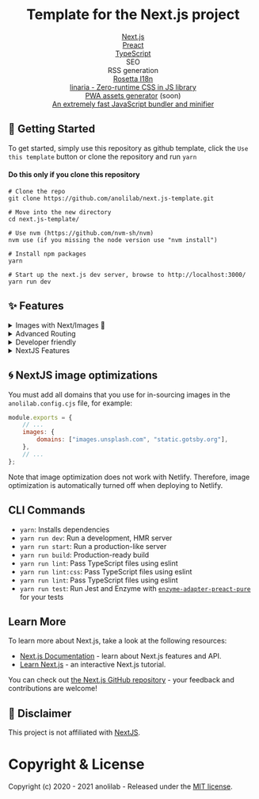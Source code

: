 <h1 align="center">Template for the Next.js project</h1>

<p align="center">
  <a href="https://nextjs.org/" title="Next.js">Next.js</a><br/>
  <a href="https://preactjs.com/" title="Preact">Preact</a><br/>
  <a href="https://www.typescriptlang.org/" title="TypeScript">TypeScript</a><br/>
  SEO<br/>
  RSS generation<br/>
  <a href="https://github.com/lukeed/rosetta" title="rosetta i18n">Rosetta I18n</a><br/>
  <a href="https://github.com/callstack/linaria" title="linaria">linaria - Zero-runtime CSS in JS library</a><br/>
  <a href="https://github.com/anolilab/favicons-manifest" title="PWA assets generator">PWA assets generator</a> (soon)<br/>
  <a href="https://github.com/evanw/esbuild" title="An extremely fast JavaScript bundler and minifier">An extremely fast JavaScript bundler and minifier</a>
</p>

## 🏁 Getting Started

To get started, simply use this repository as github template, click the `Use this template` button or clone the repository and run `yarn`

#### Do this only if you clone this repository

```
# Clone the repo
git clone https://github.com/anolilab/next.js-template.git
```

```
# Move into the new directory
cd next.js-template/

# Use nvm (https://github.com/nvm-sh/nvm)
nvm use (if you missing the node version use "nvm install")

# Install npm packages
yarn

# Start up the next.js dev server, browse to http://localhost:3000/
yarn run dev
```

## ✨ Features

<details>
<summary>Images with Next/Images 🚀</summary>
<br />
<ul>
  <li>Feature and inline images</li>
  <li>Auto-optimized images</li>
  <li>No content shifts due to consistent placeholders</li>
</ul>
</details>
<details>
<summary>Advanced Routing</summary>
<br />
<ul>
  <li>Auto-detects custom paths</li>
  <li>Configurable collections</li>
</ul>
</details>
<details>
<summary>Developer friendly</summary>
<br />
<ul>
  <li>MIT licenced</li>
  <li>Truly open-source</li>
  <li>Easy to contribute</li>
  <li>Made typesafe with TypeScript</li>
</ul>
</details>
<details>
<summary>NextJS Features</summary>
<br />
<ul>
  <li>Incremental Regeneration</li>
  <li>Support for Preview</li>
</ul>
</details>

## 🌀 NextJS image optimizations

You must add all domains that you use for in-sourcing images in the `anolilab.config.cjs` file, for example:

```javascript
module.exports = {
    // ...
    images: {
        domains: ["images.unsplash.com", "static.gotsby.org"],
    },
    // ...
};
```

Note that image optimization does not work with Netlify. Therefore, image optimization is automatically turned off when deploying to Netlify.

## CLI Commands

-   `yarn`: Installs dependencies
-   `yarn run dev`: Run a development, HMR server
-   `yarn run start`: Run a production-like server
-   `yarn run build`: Production-ready build
-   `yarn run lint`: Pass TypeScript files using eslint
-   `yarn run lint:css`: Pass TypeScript files using eslint
-   `yarn run lint`: Pass TypeScript files using eslint
-   `yarn run test`: Run Jest and Enzyme with
    [`enzyme-adapter-preact-pure`](https://github.com/preactjs/enzyme-adapter-preact-pure) for
    your tests

## Learn More

To learn more about Next.js, take a look at the following resources:

-   [Next.js Documentation](https://nextjs.org/docs) - learn about Next.js features and API.
-   [Learn Next.js](https://nextjs.org/learn) - an interactive Next.js tutorial.

You can check out [the Next.js GitHub repository](https://github.com/vercel/next.js/) - your feedback and contributions are welcome!

## 🧐 Disclaimer

This project is not affiliated with [NextJS](https://nextjs.org/).

# Copyright & License

Copyright (c) 2020 - 2021 anolilab - Released under the [MIT license](LICENSE).
